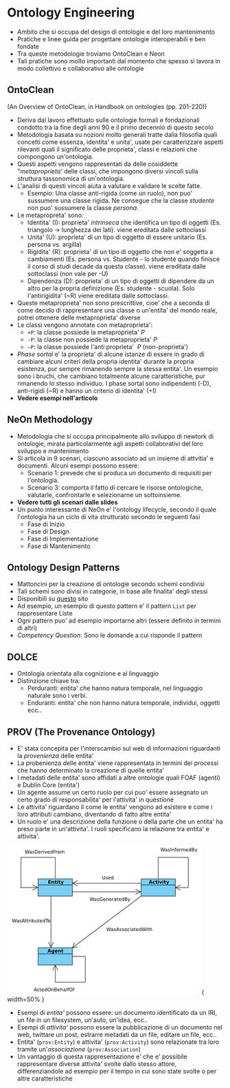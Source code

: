 # Ontology Engineering

* Ambito che si occupa del design di ontologie e del loro mantenimento
* Pratiche e linee guida per progettare ontologie interoperabili e ben fondate
* Tra queste metodologie troviamo OntoClean e Neon
* Tali pratiche sono molto importanti dal momento che spesso si lavora in modo collettivo e
  collaborativo alle ontologie

## OntoClean
(An Overview of OntoClean, in Handbook on ontologies (pp. 201-220))

* Deriva dal lavoro effettuato sulle ontologie formali e fondazionali condotto tra la fine degli
  anni 90 e il primo decennio di questo secolo
* Metodologia basata su nozioni molto generali tratte dalla filosofia quali concetti come essenza,
  identita' e unita', usate per caratterizzare aspetti rilevanti quali il significato delle
  proprieta', classi e relazioni che compongono un'ontologia.
* Questi aspetti vengono rappresentati da delle cosiddette "*metaproprieta'* delle classi, che
  impongono diversi vincoli sulla struttura tassonomica di un'ontologia.
* L'analisi di questi vincoli aiuta a valutare e validare le scelte fatte.
    * Esempio: Una classe anti-rigida (come un ruolo), non puo' sussumere una classe rigida. Ne
      consegue che la classe *studente* non puo' sussumere la classe *persona*.
* Le metapropreta' sono:
    * Identita' (I): proprieta' *intrinseca* che identifica un tipo di oggetti (Es. triangolo
      $\rightarrow$ lunghezza dei lati). viene ereditata dalle sottoclassi
    * Unita' (U): proprieta' di un tipo di oggetto di essere unitario (Es. persona vs. argilla)
    * Rigidita' (R): proprieta' di un tipo di oggetto che non e' soggetta a cambiamenti (Es. persona
      vs. Studente - lo studente quando finisce il corso di studi decade da questa classe). viene
      ereditata dalle sottoclassi (non vale per -U)
    * Dipendenza (D): proprieta' di un tipo di oggetti di dipendere da un altro per la propria
      definizione (Es. studente - scuola). Solo l'antirigidita' (~R) viene ereditata dalle
      sottoclassi.
* Queste metaproprieta' non sono prescrittive, cioe' che a seconda di come decido di rappresentare
  una classe o un'entita' del mondo reale, potrei ottenere delle metaproprieta' diverse
* Le classi vengono annotate con metaproprieta':
    * `+P`: la classe possiede la metaproprieta' $P$
    * `-P`: la classe non possiede la metaproprieta' $P$
    * `~P`: la classe possiede l'anti proprieta' $~P$ (non-proprieta')
* *Phase sortal* e' la proprieta' di alcune istanze di essere in grado di cambiare alcuni criteri
  della propria identita' durante la propria esistenza, pur sempre rimanendo sempre la stessa
  entita'. Un esempio sono i bruchi, che cambiano totalmente alcune caratteristiche, pur rimanendo
  lo stesso individuo. I phase sortal sono indipendenti (-D), anti-rigidi (~R) e hanno un criterio
  di identita' (+I)
* **Vedere esempi nell'articolo**

## NeOn Methodology

* Metodologia che si occupa principalmente allo sviluppo di newtork di ontologie, mirata
  particolarmente agli aspetti collaborativi del loro sviluppo e mantenimento
* Si articola in 9 scenari, ciascuno associato ad un insieme di attvitia' e documenti. Alcuni esempi
  possono essere:
    * Scenario 1: prevede che si produca un documento di requisiti per l'ontologia.
    * Scenario 3: comporta il fatto di cercare le risorse ontologiche, valutarle, confrontarle e
      selezionarne un sottoinsieme.
* **Vedere tutti gli scenari dalle slides**
* Un punto interessante di NeOn e' l'ontology lifecycle, secondo il quale l'ontologia ha un ciclo di
  vita strutturato secondo le seguenti fasi
    * Fase di Inizio
    * Fase di Design
    * Fase di Implementazione
    * Fase di Mantenimento

## Ontology Design Patterns

* Mattoncini per la creazione di ontologie secondo schemi condivisi
* Tali schemi sono divisi in categorie, in base alle finalita' degli stessi
* Disponibili su [questo](ontologydesignpatterns.org) sito
* Ad esempio, un esempio di questo pattern e' il pattern `List` per rappresentare Liste
* Ogni pattern puo' ad esempio importarne altri (essere definito in termini di altri)
* *Competency Question*: Sono le domande a cui risponde il pattern

## DOLCE

* Ontologia orientata alla cognizione e al linguaggio
* Distinzione chiave tra:
    * Perduranti: entita' che hanno natura temporale, nel linguaggio naturale sono i verbi.
    * Enduranti: entita' che non hanno natura temporale, individui, oggetti ecc..


## PROV (The Provenance Ontology)

* E' stata concepita per l'interscambio sul web di informazioni riguardanti la *provenienza* delle
  entita'
* La probenienza delle entita' viene rappresentata in termini dei processi che hanno determinato la
  creazione di quelle entita'
* I metadati delle entita' sono affidati a altre ontologie quali FOAF (agenti) e Dublin Core
  (entita')
* Un agente assume un certo ruolo per cui puo' essere assegnato un certo grado di responsabilita'
  per l'attivita' in questione
* Le attivita' riguardano il come le entita' vengono ad esistere e come i loro attributi cambiano,
  diventando di fatto altre entita'
* Un ruolo e' una descrizione della funzione o della parte che un entita' ha preso parte in
  un'attivita'. I ruoli specificano la relazione tra entita' e attivita'.

![Rappresentazione schematica del modello core di PROV](img/4.1_prov_core.png){ width=50% }

* Esempi di *entita'* possono essere: un documento identificato da un IRI, un file in un filesystem,
  un'auto, un'idea, ecc..
* Esempi di *attivita'* possono essere la pubblicazione di un documento nel web, twittare un post,
  estrarre metadati da un file, editare un file, ecc..
* Entita' (`prov:Entity`) e attivita' (`prov:Activity`) sono relazionate tra loro tramite un'*associazione* (`prov:Association`)
* Un vantaggio di questa rappresentazione e' che e' possibile rappresentare diverse attivita' svolte
  dallo stesso attore, differenziandole ad esempio per il tempo in cui sono state svolte o per altre
  caratteristiche

